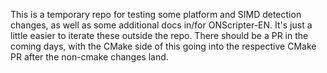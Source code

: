 This is a temporary repo for testing some platform and SIMD detection changes, as well as some additional docs in/for ONScripter-EN. It's just a little easier to iterate these outside the repo. There should be a PR in the coming days, with the CMake side of this going into the respective CMake PR after the non-cmake changes land.